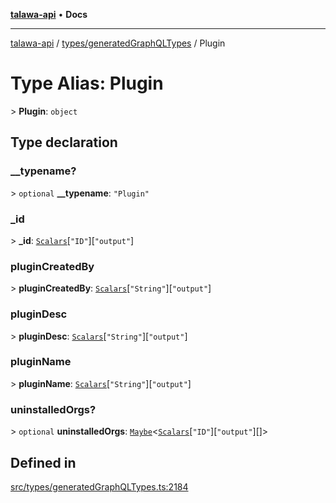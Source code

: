 [**talawa-api**](../../../README.md) • **Docs**

***

[talawa-api](../../../modules.md) / [types/generatedGraphQLTypes](../README.md) / Plugin

# Type Alias: Plugin

\> **Plugin**: `object`

## Type declaration

### \_\_typename?

\> `optional` **\_\_typename**: `"Plugin"`

### \_id

\> **\_id**: [`Scalars`](Scalars.md)\[`"ID"`\]\[`"output"`\]

### pluginCreatedBy

\> **pluginCreatedBy**: [`Scalars`](Scalars.md)\[`"String"`\]\[`"output"`\]

### pluginDesc

\> **pluginDesc**: [`Scalars`](Scalars.md)\[`"String"`\]\[`"output"`\]

### pluginName

\> **pluginName**: [`Scalars`](Scalars.md)\[`"String"`\]\[`"output"`\]

### uninstalledOrgs?

\> `optional` **uninstalledOrgs**: [`Maybe`](Maybe.md)\<[`Scalars`](Scalars.md)\[`"ID"`\]\[`"output"`\][]\>

## Defined in

[src/types/generatedGraphQLTypes.ts:2184](https://github.com/PalisadoesFoundation/talawa-api/blob/bba5d82264abb62b9e358a3d3fe1af18a8a8f6e4/src/types/generatedGraphQLTypes.ts#L2184)

